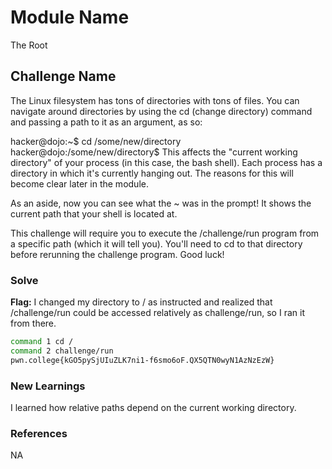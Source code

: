 # Module Name 
The Root

## Challenge Name
The Linux filesystem has tons of directories with tons of files. You can navigate around directories by using the cd (change directory) command and passing a path to it as an argument, as so:

hacker@dojo:~$ cd /some/new/directory
hacker@dojo:/some/new/directory$
This affects the "current working directory" of your process (in this case, the bash shell). Each process has a directory in which it's currently hanging out. The reasons for this will become clear later in the module.

As an aside, now you can see what the ~ was in the prompt! It shows the current path that your shell is located at.

This challenge will require you to execute the /challenge/run program from a specific path (which it will tell you). You'll need to cd to that directory before rerunning the challenge program. Good luck!

### Solve
**Flag:** 
I changed my directory to / as instructed and realized that /challenge/run could be accessed relatively as challenge/run, so I ran it from there.

```bash
command 1 cd /
command 2 challenge/run
pwn.college{kGO5pySjUIuZLK7ni1-f6smo6oF.QX5QTN0wyN1AzNzEzW}
```

### New Learnings
I learned how relative paths depend on the current working directory.
### References 
NA